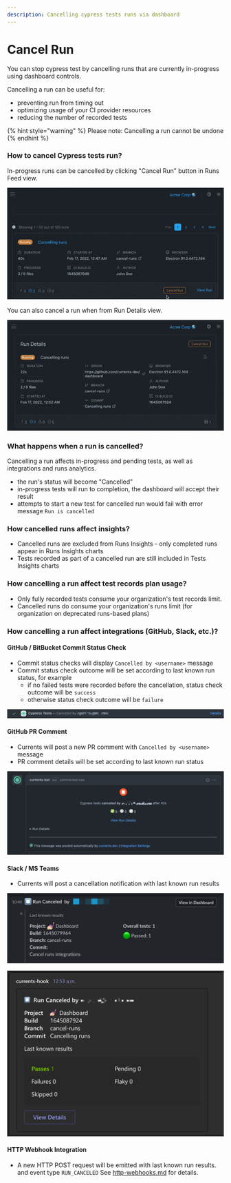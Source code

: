 ```yaml
---
description: Cancelling cypress tests runs via dashboard
---
```


# Cancel Run

You can stop cypress test by cancelling runs that are currently in-progress using dashboard controls.&#x20;

Cancelling a run can be useful for:

* preventing run from timing out
* optimizing usage of your CI provider resources
* reducing the number of recorded tests

{% hint style="warning" %}
Please note: Cancelling a run cannot be undone
{% endhint %}

### How to cancel Cypress tests run?

In-progress runs can be cancelled by clicking "Cancel Run" button in Runs Feed view.

![Cancelling cypress tests run from Runs Feed view](../.gitbook/assets/cancelling-run.gif)

You can also cancel a run when from Run Details view.

![Cancelling cypress tests run from Run Details view](../.gitbook/assets/cancel-run-02.gif)

### What happens when a run is cancelled?

Cancelling a run affects in-progress and pending tests, as well as integrations and runs analytics.

* the run's status will become "Cancelled"
* in-progress tests will run to completion, the dashboard will accept their result
* attempts to start a new test for cancelled run would fail with error message `Run is cancelled`

### How cancelled runs affect insights?

* Cancelled runs are excluded from Runs Insights - only completed runs appear in Runs Insights charts
* Tests recorded as part of a cancelled run are still included in Tests Insights charts

### How cancelling a run affect test records plan usage?

* Only fully recorded tests consume your organization's test records limit.&#x20;
* Cancelled runs do consume your organization's runs limit (for organization on deprecated runs-based plans)

### How cancelling a run affect integrations (GitHub, Slack, etc.)?

#### GitHub / BitBucket Commit Status Check

* Commit status checks will display `Cancelled by <username>` message
* Commit status check outcome will be set according to last known run status, for example
  * if no failed tests were recorded before the cancellation, status check outcome will be `success`
  * otherwise status check outcome will be `failure`

![Cancelling cypress tests run - GitHub commit status message](<../.gitbook/assets/CleanShot 2022-02-17 at 01.27.24.png>)

#### GitHub PR Comment

* Currents will post a new PR comment with `Cancelled by <username>` message
* PR comment details will be set according to last known run status

![Cancelling cypress tests run - GitHub PR comment](<../.gitbook/assets/CleanShot 2022-02-17 at 01.26.27.png>)

#### Slack / MS Teams

* Currents will post a cancellation notification with last known run results

![Cancelling cypress tests run - Slack message example](<../.gitbook/assets/CleanShot 2022-02-17 at 01.09.18.png>)

![Cancelling cypress tests run - MS Teams example](<../.gitbook/assets/CleanShot 2022-02-17 at 01.12.24 (1).png>)

#### HTTP Webhook Integration

* A new HTTP POST request will be emitted with  last known run results. and event type `RUN_CANCELED`  See [http-webhooks.md](../integrations/http-webhooks.md "mention") for details.

